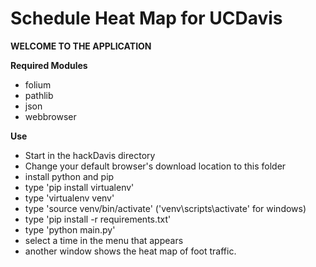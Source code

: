 # Schedule Heat Map for UCDavis
**WELCOME TO THE APPLICATION**

**Required Modules**
- folium
- pathlib
- json
- webbrowser

**Use**

+ Start in the hackDavis directory
+ Change your default browser's download location to this folder
+ install python and pip
+ type 'pip install virtualenv'
+ type 'virtualenv venv'
+ type 'source venv/bin/activate' ('venv\scripts\activate' for windows)
+ type 'pip install -r requirements.txt'
+ type 'python main.py'
+ select a time in the menu that appears
+ another window shows the heat map of foot traffic.
